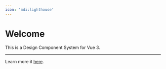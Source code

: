 ```yaml
---
icon: 'mdi:lighthouse'
---
```


# Welcome

This is a Design Component System for Vue 3.

---

Learn more it [here](https://github.com/joesobo/vue-design-system).
